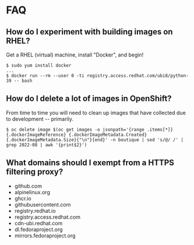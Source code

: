 # FAQ

## How do I experiment with building images on RHEL?

Get a RHEL (virtual) machine, install "Docker", and begin!

```
$ sudo yum install docker
...
$ docker run --rm --user 0 -ti registry.access.redhat.com/ubi8/python-39 -- bash
```

## How do I delete a lot of images in OpenShift?

From time to time you will need to clean up images that have collected due to
development -- primarily.

```
$ oc delete image $(oc get images -o jsonpath='{range .items[*]}{.dockerImageReference} {.dockerImageMetadata.Created} {.dockerImageMetadata.Size}{"\n"}{end}' -n boutique | sed 's/@/ /' | grep 2022-08 | awk '{print$2}')
```

## What domains should I exempt from a HTTPS filtering proxy?

* github.com
* alpinelinux.org
* ghcr.io
* githubusercontent.com
* registry.redhat.io
* registry.access.redhat.com
* cdn-ubi.redhat.com
* dl.fedoraproject.org
* mirrors.fedoraproject.org
